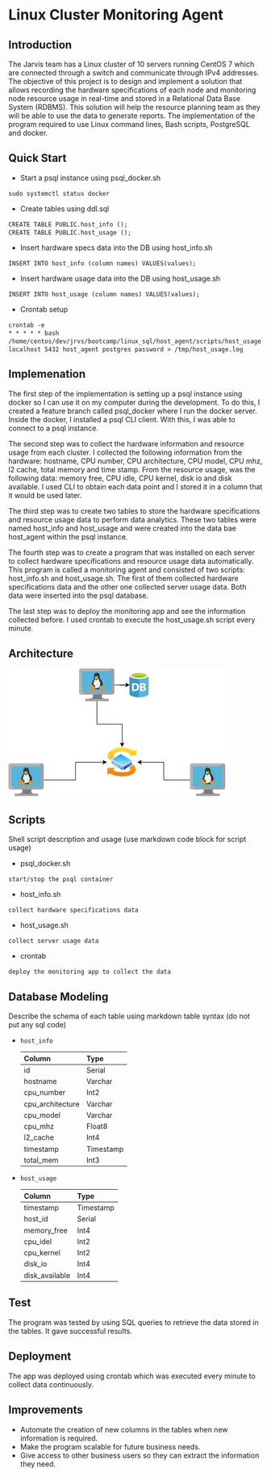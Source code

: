 # Linux Cluster Monitoring Agent

## Introduction
The Jarvis team has a Linux cluster of 10 servers running CentOS 7 which are connected through a switch and communicate through IPv4 addresses.
The objective of this project is to design and implement a solution that allows recording the hardware specifications of each node and monitoring node resource usage in real-time and stored in a Relational Data Base System (RDBMS).
This solution will help the resource planning team as they will be able to use the data to generate reports.
The implementation of the program required to use Linux command lines, Bash scripts, PostgreSQL and docker.

## Quick Start
- Start a psql instance using psql_docker.sh
```
sudo systemctl status docker
```
- Create tables using ddl.sql
```
CREATE TABLE PUBLIC.host_info ();
CREATE TABLE PUBLIC.host_usage ();
```
- Insert hardware specs data into the DB using host_info.sh
```
INSERT INTO host_info (column names) VALUES(values);
```
- Insert hardware usage data into the DB using host_usage.sh
```
INSERT INTO host_usage (column names) VALUES(values);
```
- Crontab setup
```
crontab -e
* * * * * bash /home/centos/dev/jrvs/bootcamp/linux_sql/host_agent/scripts/host_usage.sh localhost 5432 host_agent postgres password > /tmp/host_usage.log
```

## Implemenation
The first step of the implementation is setting up a psql instance using docker so I can use it on my computer during the development. To do this, I created a feature branch called psql_docker where I run the docker server. Inside the docker, I installed a psql CLI client. With this, I was able to connect to a psql instance.

The second step was to collect the hardware information and resource usage from each cluster. I collected the following information from the hardware: hostname, CPU number, CPU architecture, CPU model, CPU mhz, l2 cache, total memory and time stamp. From the resource usage, was the following data: memory free, CPU idle, CPU kernel, disk io and disk available. I used CLI to obtain each data point and I stored it in a column that it would be used later.

The third step was to create two tables to store the hardware specifications and resource usage data to perform data analytics. These two tables were named host_info and host_usage and were created into the data bae host_agent within the psql instance.

The fourth step was to create a program that was installed on each server to collect hardware specifications and resource usage data automatically. This program is called a monitoring agent and consisted of two scripts: host_info.sh and host_usage.sh. The first of them collected hardware specifications data and the other one collected server usage data. Both data were inserted into the psql database.

The last step was to deploy the monitoring app and see the information collected before. I used crontab to execute the host_usage.sh script every minute.

## Architecture

![Architecture](assets/architecture.jpg)

## Scripts
Shell script description and usage (use markdown code block for script usage)
- psql_docker.sh
```
start/stop the psql container
```
- host_info.sh
```
collect hardware specifications data
```
- host_usage.sh
```
collect server usage data
```
- crontab
```
deploy the monitoring app to collect the data
```

## Database Modeling
Describe the schema of each table using markdown table syntax (do not put any sql code)
- `host_info` 

  | Column           | Type      |
  |------------------|-----------|
  | id               | Serial    |
  | hostname         | Varchar   |
  | cpu_number       | Int2      |
  | cpu_architecture | Varchar   |
  | cpu_model        | Varchar   |
  | cpu_mhz          | Float8    |
  | l2_cache         | Int4      |
  | timestamp        | Timestamp |
  | total_mem        | Int3      |

- `host_usage`

  | Column         | Type      |
  |----------------|-----------|
  | timestamp      | Timestamp |
  | host_id        | Serial    |
  | memory_free    | Int4      |
  | cpu_idel       | Int2      |
  | cpu_kernel     | Int2      |
  | disk_io        | Int4      |
  | disk_available | Int4      |

## Test
The program was tested by using SQL queries to retrieve the data stored in the tables.
It gave successful results.

## Deployment
The app was deployed using crontab which was executed every minute to collect data continuously.

## Improvements
- Automate the creation of new columns in the tables when new information is required.
- Make the program scalable for future business needs.
- Give access to other business users so they can extract the information they need.
